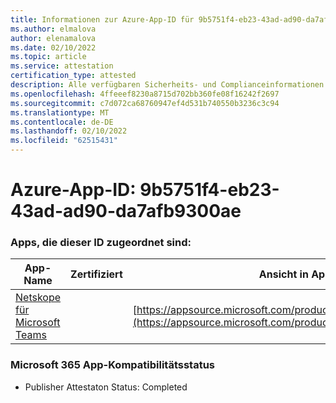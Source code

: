```yaml
---
title: Informationen zur Azure-App-ID für 9b5751f4-eb23-43ad-ad90-da7afb9300ae
ms.author: elmalova
author: elenamalova
ms.date: 02/10/2022
ms.topic: article
ms.service: attestation
certification_type: attested
description: Alle verfügbaren Sicherheits- und Complianceinformationen für 9b5751f4-eb23-43ad-ad90-da7afb9300ae.
ms.openlocfilehash: 4ffeeef8230a8715d702bb360fe08f16242f2697
ms.sourcegitcommit: c7d072ca68760947ef4d531b740550b3236c3c94
ms.translationtype: MT
ms.contentlocale: de-DE
ms.lasthandoff: 02/10/2022
ms.locfileid: "62515431"
---
```

# <a name="azure-app-id-9b5751f4-eb23-43ad-ad90-da7afb9300ae"></a>Azure-App-ID: 9b5751f4-eb23-43ad-ad90-da7afb9300ae


### <a name="apps-associated-with-this-id"></a>Apps, die dieser ID zugeordnet sind:
| **App-Name** | **Zertifiziert** | **Ansicht in AppSource** |
|--------------|---------------|-----------------------|
| [Netskope für Microsoft Teams](https://docs.microsoft.com/microsoft-365-app-certification/forward/netskope.netskope_teams) |  | [https://appsource.microsoft.com/product/office/netskope.netskope_teams](https://appsource.microsoft.com/product/office/netskope.netskope_teams) |

### <a name="microsoft-365-app-compliance-status"></a>Microsoft 365 App-Kompatibilitätsstatus
- Publisher Attestaton Status: Completed

